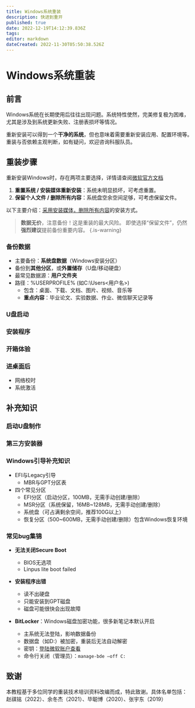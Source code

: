 ```yaml
---
title: Windows系统重装
description: 快进到重开
published: true
date: 2022-12-19T14:12:39.836Z
tags: 
editor: markdown
dateCreated: 2022-11-30T05:50:38.526Z
---
```


# Windows系统重装

## 前言
Windows系统在长期使用后往往出现问题。系统特性使然，完美修复极为困难，尤其是涉及到系统更新失败、注册表损坏等情况。

重新安装可以得到一个**干净的系统**，但也意味着需要重新安装应用、配置环境等。重装与否依赖主观判断，如有疑问，欢迎咨询科服队员。

## 重装步骤

重新安装Windows时，存在两项主要选择，详情请查阅[微软官方文档](https://support.microsoft.com/zh-cn/windows/%E9%87%8D%E6%96%B0%E5%AE%89%E8%A3%85-windows-d8369486-3e33-7d9c-dccc-859e2b022fc7#WindowsVersion=Windows_11)
1. **重置系统 / 安装媒体重新安装**：系统未明显损坏，可考虑重置。
2. **保留个人文件 / 删除所有内容**：系统盘空余空间足够，可考虑保留文件。

以下主要介绍：<u>采用安装媒体，删除所有内容</u>的安装方式。

> **数据无价**，注意备份！这是重装的最大风险。
即使选择“保留文件”，仍然**强烈建议**提前备份重要内容。
{.is-warning}

### 备份数据
- 主要备份：**系统盘数据**（Windows安装分区）
- 备份到**其他分区**，或**外置储存**（U盘/移动硬盘）
- 最常见数据源：**用户文件夹**
- 路径：%USERPROFILE% (如C:\Users\<用户名>)
    - 包含：桌面、下载、文档、图片、视频、音乐等
    - **重点内容**：毕业论文、实验数据、作业、微信聊天记录等
    
### U盘启动

### 安装程序

### 开箱体验

### 进桌面后

- 网络校时
- 系统激活

## 补充知识

### 启动U盘制作

### 第三方安装器

### Windows引导补充知识

- EFI与Legacy引导
	- MBR与GPT分区表
- 四个常见分区
  - EFI分区（启动分区，100MB，无需手动创建/删除）
  - MSR分区（系统保留，16MB~128MB，无需手动创建/删除）
  - 系统盘（可占满剩余空间，推荐100G以上）
  - 恢复分区（500~600MB，无需手动创建/删除）包含Windows恢复环境

### 常见bug集锦

- **无法关闭Secure Boot**
	- BIOS无选项
	- Linpus lite boot failed

- **安装程序出错**
	- 读不出硬盘
  - 只能安装到GPT磁盘
  - 磁盘可能很快会出现故障
  
- **BitLocker**：Windows磁盘加密功能，很多新笔记本默认开启
  - 主系统无法登陆，影响数据备份
  - 数据盘（如D:）被加密，重装后无法自动解密
  - 密钥：[登陆微软账户查看](https://account.microsoft.com/devices/recoverykey)
  - 命令行关闭（管理员）：`manage-bde –off C:`

## 致谢
本教程基于多位同学的重装技术培训资料改编而成，特此致谢。具体名单包括：
赵祺铭（2022）、余冬杰（2021）、毕聪博（2020）、张宇东（2019）